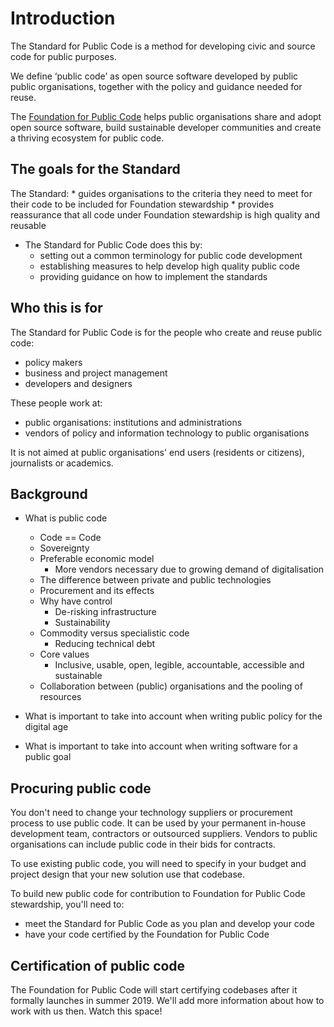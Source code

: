 # Introduction

The Standard for Public Code is a method for developing civic and source code for public purposes.

We define ‘public code’ as open source software developed by public public organisations, together with the policy and guidance needed for reuse.

The [Foundation for Public Code](https://publiccode.net/) helps public organisations share and adopt open source software, build sustainable developer communities and create a thriving ecosystem for public code.

## The goals for the Standard

The Standard:
    * guides organisations to the criteria they need to meet for their code to be included for Foundation stewardship
    * provides reassurance that all code under Foundation stewardship is high quality and reusable

* The Standard for Public Code does this by:
    * setting out a common terminology for public code development
    * establishing measures to help develop high quality public code
    * providing guidance on how to implement the standards

## Who this is for

The Standard for Public Code is for the people who create and reuse public code:

* policy makers
* business and project management
* developers and designers

These people work at:

* public organisations: institutions and administrations
* vendors of policy and information technology to public organisations

It is not aimed at public organisations' end users (residents or citizens), journalists or academics.

## Background




* What is public code
    * Code == Code
    * Sovereignty
    * Preferable economic model
        * More vendors necessary due to growing demand of digitalisation
    * The difference between private and public technologies
    * Procurement and its effects
    * Why have control
        * De-risking infrastructure
        * Sustainability
    * Commodity versus specialistic code
        * Reducing technical debt
    * Core values
        * Inclusive, usable, open, legible, accountable, accessible and sustainable
    * Collaboration between (public) organisations and the pooling of resources

* What is important to take into account when writing public policy for the digital age
* What is important to take into account when writing software for a public goal

## Procuring public code

You don't need to change your technology suppliers or procurement process to use public code. It can be used by your permanent in-house development team, contractors or outsourced suppliers. Vendors to public organisations can include public code in their bids for contracts.

To use existing public code, you will need to specify in your budget and project design that your new solution use that codebase.

To build new public code for contribution to Foundation for Public Code stewardship, you'll need to:
- meet the Standard for Public Code as you plan and develop your code
- have your code certified by the Foundation for Public Code

## Certification of public code
The Foundation for Public Code will start certifying codebases after it formally launches in summer 2019. We'll add more information about how to work with us then. Watch this space!
